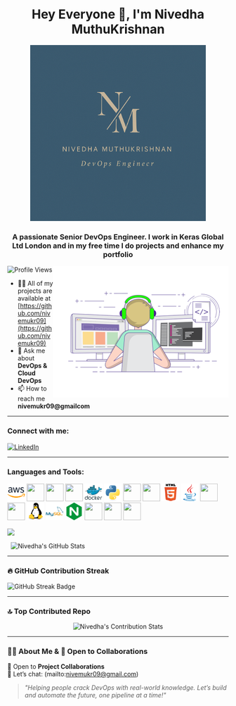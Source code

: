<h1 align="center">Hey Everyone 👋, I'm Nivedha MuthuKrishnan</h1>

<div align="center">
  <img src="https://github.com/nivemukr09/nivemukr09/blob/0efbf675104d61c13c7897e4027ed66b58dee205/NMK%20LOGO.png" alt="NM Logo" width="400">
</div>


<h3 align="center">A passionate Senior DevOps Engineer. I work in Keras Global Ltd London and in my free time I do projects and enhance my portfolio</h3>

<p align="center">
  <a href="https://github.com/nivemukr09"></a>
  <a href="https://linkedin.com/in/nivedha-muthu-krishnan">
  </a>
</p>

<img align="right" alt="Coding" width="400" src="https://raw.githubusercontent.com/devSouvik/devSouvik/master/gif3.gif">

<p align="left">
  <img src="https://komarev.com/ghpvc/?username=nivemukr09&label=Profile%20views&color=0e75b6&style=flat" alt="Profile Views" />
</p>

- 👨‍💻 All of my projects are available at [https://github.com/nivemukr09](https://github.com/nivemukr09)  
- 💬 Ask me about **DevOps & Cloud DevOps**  
- 📫 How to reach me **nivemukr09@gmailcom**

---

<h3 align="left">Connect with me:</h3>
<p align="left">
  <a href="https://linkedin.com/in/nivedha-muthu-krishnan" target="blank"><img align="center" src="https://raw.githubusercontent.com/rahuldkjain/github-profile-readme-generator/master/src/images/icons/Social/linked-in-alt.svg" alt="LinkedIn" height="30" width="40" /></a>
</p>

---

<h3 align="left">Languages and Tools:</h3>
<p align="left">
  <img src="https://raw.githubusercontent.com/devicons/devicon/master/icons/amazonwebservices/amazonwebservices-original-wordmark.svg" width="40" height="40"/>
  <img src="https://www.vectorlogo.zone/logos/microsoft_azure/microsoft_azure-icon.svg" width="40" height="40"/>
  <img src="https://www.vectorlogo.zone/logos/gnu_bash/gnu_bash-icon.svg" width="40" height="40"/>
  <img src="https://www.vectorlogo.zone/logos/circleci/circleci-icon.svg" width="40" height="40"/>
  <img src="https://raw.githubusercontent.com/devicons/devicon/master/icons/docker/docker-original-wordmark.svg" width="40" height="40"/>
  <img src="https://raw.githubusercontent.com/devicons/devicon/master/icons/python/python-original.svg" width="40" height="40"/>
  <img src="https://www.vectorlogo.zone/logos/git-scm/git-scm-icon.svg" width="40" height="40"/>
  <img src="https://www.vectorlogo.zone/logos/grafana/grafana-icon.svg" width="40" height="40"/>
  <img src="https://raw.githubusercontent.com/devicons/devicon/master/icons/html5/html5-original-wordmark.svg" width="40" height="40"/>
  <img src="https://raw.githubusercontent.com/devicons/devicon/master/icons/java/java-original.svg" width="40" height="40"/>
  <img src="https://www.vectorlogo.zone/logos/jenkins/jenkins-icon.svg" width="40" height="40"/>
  <img src="https://www.vectorlogo.zone/logos/kubernetes/kubernetes-icon.svg" width="40" height="40"/>
  <img src="https://raw.githubusercontent.com/devicons/devicon/master/icons/linux/linux-original.svg" width="40" height="40"/>
  <img src="https://raw.githubusercontent.com/devicons/devicon/master/icons/mysql/mysql-original-wordmark.svg" width="40" height="40"/>
  <img src="https://raw.githubusercontent.com/devicons/devicon/master/icons/nginx/nginx-original.svg" width="40" height="40"/>
  <img src="https://www.vectorlogo.zone/logos/getpostman/getpostman-icon.svg" width="40" height="40"/>
  <img src="https://raw.githubusercontent.com/detain/svg-logos/780f25886640cef088af994181646db2f6b1a3f8/svg/selenium-logo.svg" width="40" height="40"/>
  <img src="https://www.vectorlogo.zone/logos/springio/springio-icon.svg" width="40" height="40"/>
</p>

<img align="center" src="https://github-readme-stats.vercel.app/api?username=nivemukr09&show_icons=true&theme=merko" />

<p>&nbsp;
  <img align="center" 
       src="https://github-readme-stats.vercel.app/api?username=nivemukr09&show_icons=true&locale=en&theme=vue&hide_border=true" 
       alt="Nivedha's GitHub Stats" />
</p>


---
### 🔥 GitHub Contribution Streak

![GitHub Streak Badge](https://img.shields.io/badge/GitHub%20Streak-Active-brightgreen?logo=github&style=for-the-badge)

---

### 🔝 Top Contributed Repo
<p align="center">
  <img src="https://github-contributor-stats.vercel.app/api?username=nivemukr09&limit=5&theme=flat&combine_all_yearly_contributions=true" alt="Nivedha's Contribution Stats" />
</p>

---

### 👨‍💼 About Me & 🤝 Open to Collaborations
 
🤝 Open to **Project Collaborations**    
📧 Let’s chat: (mailto:nivemukr09@gmail.com)

> *"Helping people crack DevOps with real-world knowledge. Let’s build and automate the future, one pipeline at a time!"*
